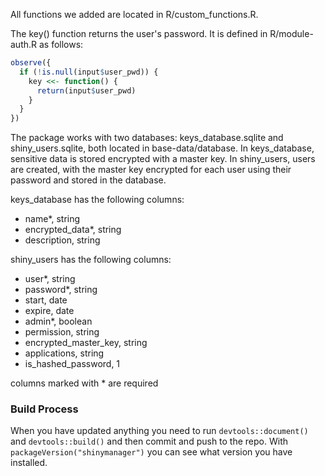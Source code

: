 All functions we added are located in R/custom_functions.R.

The key() function returns the user's password. It is defined in R/module-auth.R as follows:
```R
observe({
  if (!is.null(input$user_pwd)) {
    key <<- function() {
      return(input$user_pwd)
    }
  }
})
```

The package works with two databases: keys_database.sqlite and shiny_users.sqlite, both located in base-data/database. In keys_database, sensitive data is stored encrypted with a master key. In shiny_users, users are created, with the master key encrypted for each user using their password and stored in the database.

keys_database has the following columns:
* name*, string
* encrypted_data*, string
* description, string

shiny_users has the following columns:
* user*, string
* password*, string
* start, date
* expire, date
* admin*, boolean
* permission, string
* encrypted_master_key, string
* applications, string
* is_hashed_password, 1

columns marked with * are required

### Build Process

When you have updated anything you need to run `devtools::document()` and `devtools::build()` and then commit and push to the repo.
With `packageVersion("shinymanager")` you can see what version you have installed.
